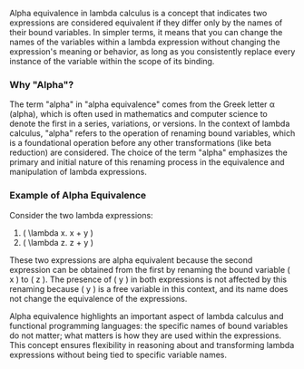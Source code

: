 Alpha equivalence in lambda calculus is a concept that indicates two expressions are considered equivalent if they differ only by the names of their bound variables. In simpler terms, it means that you can change the names of the variables within a lambda expression without changing the expression's meaning or behavior, as long as you consistently replace every instance of the variable within the scope of its binding.

### Why "Alpha"?

The term "alpha" in "alpha equivalence" comes from the Greek letter α (alpha), which is often used in mathematics and computer science to denote the first in a series, variations, or versions. In the context of lambda calculus, "alpha" refers to the operation of renaming bound variables, which is a foundational operation before any other transformations (like beta reduction) are considered. The choice of the term "alpha" emphasizes the primary and initial nature of this renaming process in the equivalence and manipulation of lambda expressions.

### Example of Alpha Equivalence

Consider the two lambda expressions:
1. \( \lambda x. x + y \)
2. \( \lambda z. z + y \)

These two expressions are alpha equivalent because the second expression can be obtained from the first by renaming the bound variable \( x \) to \( z \). The presence of \( y \) in both expressions is not affected by this renaming because \( y \) is a free variable in this context, and its name does not change the equivalence of the expressions.

Alpha equivalence highlights an important aspect of lambda calculus and functional programming languages: the specific names of bound variables do not matter; what matters is how they are used within the expressions. This concept ensures flexibility in reasoning about and transforming lambda expressions without being tied to specific variable names.

